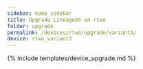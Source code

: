 ```yaml
---
sidebar: home_sidebar
title: Upgrade LineageOS on rtwo
folder: upgrade
permalink: /devices/rtwo/upgrade/variant3/
device: rtwo_variant3
---
```

{% include templates/device_upgrade.md %}
